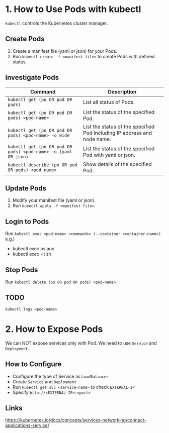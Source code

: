# 1. How to Use Pods with kubectl
`kubectl` controls the Kubernetes cluster manager.

## Create Pods
1. Create a manifest file (yaml or json) for your Pods.
2. Run `kubectl create -f <manifest file>` to create Pods with defined status.

## Investigate Pods
|Command                                                 |Description                                                             |
| ------------------------------------------------------ | ---------------------------------------------------------------------- |
|`kubectl get (po OR pod OR pods)`                             |List all status of Pods.                                                |
|`kubectl get (po OR pod OR pods) <pod-name>`                  |List the status of the specified Pod.                                   |
|`kubectl get (po OR pod OR pods) <pod-name> -o wide`          |List the status of the specified Pod including IP address and node name.|
|`kubectl get (po OR pod OR pods) <pod-name> -o (yaml OR json)`|List the status of the specified Pod with yaml or json.                 |
|`kubectl describe (po OR pod OR pods) <pod-name>`             |Show details of the specified Pod.                                      |

## Update Pods
1. Modify your manifest file (yaml or json).
2. Run `kubectl apply -f <manifest file>`.

## Login to Pods
Run `kubectl exec <pod-name> <commands> (--container <container-name>)`
e.g.)
- kubectl exec <pod-name> ps aux
- kubectl exec -it <pod-name> sh

## Stop Pods
Run `kubectl delete (po OR pod OR pods) <pod-name>`

## TODO
`kubectl logs <pod-name>`


# 2. How to Expose Pods
We can NOT expose services only with Pod. We need to use `Service` and `Deployment`.

## How to Configure
- Configure the type of Service as `LoadBalancer`
- Create `Service` and `Deployment`
- Run `kubectl get svc <service-name>` to check `EXTERNAL-IP`
- Specify `http://<EXTERNAL-IP>:<port>`

## Links
https://kubernetes.io/docs/concepts/services-networking/connect-applications-service/
